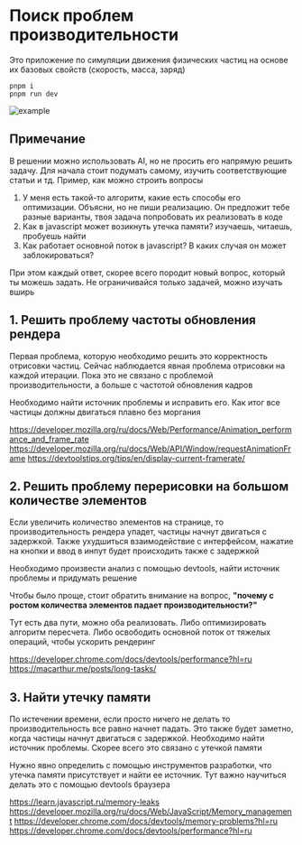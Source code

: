 # Поиск проблем производительности

Это приложение по симуляции движения физических частиц на основе их базовых свойств (скорость, масса, заряд)

```
pnpm i
pnpm run dev
```

![example](https://github.com/trof808/practicle_simulator/blob/main/demo.gif)

## Примечание

В решении можно использовать AI, но не просить его напрямую решить задачу. Для начала стоит подумать самому, изучить соответствующие статьи и тд. Пример, как можно строить вопросы

1. У меня есть такой-то алгоритм, какие есть способы его оптимизации. Объясни, но не пиши реализацию. Он предложит тебе разные варианты, твоя задача попробовать их реализовать в коде
2. Как в javascript может возикнуть утечка памяти? изучаешь, читаешь, пробуешь найти
3. Как работает основной поток в javascript? В каких случая он может заблокироваться?

При этом каждый ответ, скорее всего породит новый вопрос, который ты можешь задать. Не ограничивайся только задачей, можно изучать вширь

## 1. Решить проблему частоты обновления рендера

Первая проблема, которую необходимо решить это корректность отрисовки частиц. Сейчас наблюдается явная проблема отрисовки
на каждой итерации. Пока это не связано с проблемой производительности, а больше с частотой обновления кадров

Необходимо найти источник проблемы и исправить его. Как итог все частицы должны двигаться плавно без моргания

https://developer.mozilla.org/ru/docs/Web/Performance/Animation_performance_and_frame_rate
https://developer.mozilla.org/ru/docs/Web/API/Window/requestAnimationFrame
https://devtoolstips.org/tips/en/display-current-framerate/

## 2. Решить проблему перерисовки на большом количестве элементов

Если увеличить количество элементов на странице, то производительность рендера упадет, частицы начнут двигаться с задержкой. Также ухудшиться взаимодействие с интерфейсом, нажатие на кнопки и ввод в инпут будет происходить также с задержкой

Необходимо произвести анализ с помощью devtools, найти источник проблемы и придумать решение

Чтобы было проще, стоит обратить внимание на вопрос, **"почему с ростом количества элементов падает производительности?"**

Тут есть два пути, можно оба реализовать. Либо оптимизировать алгоритм пересчета. Либо освободить основной поток от тяжелых операций, чтобы ускорить рендеринг

https://developer.chrome.com/docs/devtools/performance?hl=ru
https://macarthur.me/posts/long-tasks/

## 3. Найти утечку памяти

По истечении времени, если просто ничего не делать то производительность все равно начнет падать. Это также будет заметно, когда частицы начнут двигаться с задержкой. Необходимо найти источник проблемы. Скорее всего это связано с утечкой памяти

Нужно явно определить с помощью инструментов разработки, что утечка памяти присутствует и найти ее источник. Тут важно научиться делать это с помощью devtools браузера

https://learn.javascript.ru/memory-leaks
https://developer.mozilla.org/ru/docs/Web/JavaScript/Memory_management
https://developer.chrome.com/docs/devtools/memory-problems?hl=ru
https://developer.chrome.com/docs/devtools/performance?hl=ru
